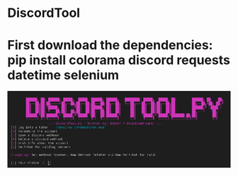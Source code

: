 # DiscordTool
# First download the dependencies: pip install colorama discord requests datetime selenium

![Screenshot](screenshot.jpg)
